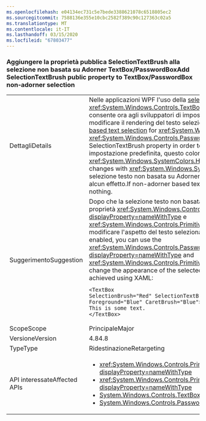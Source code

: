 ```yaml
---
ms.openlocfilehash: e04134ec731c5e7bede3388621078c6518805ec2
ms.sourcegitcommit: 7588136e355e10cbc2582f389c90c127363c02a5
ms.translationtype: MT
ms.contentlocale: it-IT
ms.lasthandoff: 03/15/2020
ms.locfileid: "67803477"
---
```

### <a name="add-selectiontextbrush-public-property-to-textboxpasswordbox-non-adorner-selection"></a><span data-ttu-id="fc65b-101">Aggiungere la proprietà pubblica SelectionTextBrush alla selezione non basata su Adorner TextBox/PasswordBox</span><span class="sxs-lookup"><span data-stu-id="fc65b-101">Add SelectionTextBrush public property to TextBox/PasswordBox non-adorner selection</span></span>

|   |   |
|---|---|
|<span data-ttu-id="fc65b-102">Dettagli</span><span class="sxs-lookup"><span data-stu-id="fc65b-102">Details</span></span>|<span data-ttu-id="fc65b-103">Nelle applicazioni WPF l'uso della [selezione testo non basata su Adorner](https://github.com/Microsoft/dotnet/blob/master/Documentation/compatibility/wpf-TextBox-PasswordBox-text-selection-does-not-follow-system-colors.md) per <xref:System.Windows.Controls.TextBox> e <xref:System.Windows.Controls.PasswordBox> consente ora agli sviluppatori di impostare la nuova proprietà SelectionTextBrush per modificare il rendering del testo selezionato.</span><span class="sxs-lookup"><span data-stu-id="fc65b-103">In WPF applications using [non-adorner based text selection](https://github.com/Microsoft/dotnet/blob/master/Documentation/compatibility/wpf-TextBox-PasswordBox-text-selection-does-not-follow-system-colors.md) for <xref:System.Windows.Controls.TextBox> and <xref:System.Windows.Controls.PasswordBox>, developers may now set the newly added SelectionTextBrush property in order to alter the rendering of the selected text.</span></span>  <span data-ttu-id="fc65b-104">Per impostazione predefinita, questo colore viene modificato con <xref:System.Windows.SystemColors.HighlightTextBrushKey>.</span><span class="sxs-lookup"><span data-stu-id="fc65b-104">By default, this color changes with <xref:System.Windows.SystemColors.HighlightTextBrushKey>.</span></span>  <span data-ttu-id="fc65b-105">Se la selezione testo non basata su Adorner non è abilitata, questa proprietà non produce alcun effetto.</span><span class="sxs-lookup"><span data-stu-id="fc65b-105">If non-adorner based text selection is not enabled, this property does nothing.</span></span>|
|<span data-ttu-id="fc65b-106">Suggerimento</span><span class="sxs-lookup"><span data-stu-id="fc65b-106">Suggestion</span></span>|<span data-ttu-id="fc65b-107">Dopo che la selezione testo non basata su Adorner è stata abilitata, è possibile usare le proprietà <xref:System.Windows.Controls.PasswordBox.SelectionTextBrush?displayProperty=nameWithType> e <xref:System.Windows.Controls.Primitives.TextBoxBase.SelectionTextBrush> per modificare l'aspetto del testo selezionato.</span><span class="sxs-lookup"><span data-stu-id="fc65b-107">Once non-adorner based text selection is enabled, you can use the <xref:System.Windows.Controls.PasswordBox.SelectionTextBrush?displayProperty=nameWithType> and <xref:System.Windows.Controls.Primitives.TextBoxBase.SelectionTextBrush> property to change the appearance of the selected text.</span></span> <span data-ttu-id="fc65b-108">A tale scopo, usare XAML:</span><span class="sxs-lookup"><span data-stu-id="fc65b-108">This can be achieved using XAML:</span></span><pre><code class="lang-xaml">&lt;TextBox SelectionBrush=&quot;Red&quot; SelectionTextBrush=&quot;White&quot;  SelectionOpacity=&quot;0.5&quot;&#13;&#10;Foreground=&quot;Blue&quot; CaretBrush=&quot;Blue&quot;&gt;&#13;&#10;This is some text.&#13;&#10;&lt;/TextBox&gt;&#13;&#10;</code></pre>|
|<span data-ttu-id="fc65b-109">Scope</span><span class="sxs-lookup"><span data-stu-id="fc65b-109">Scope</span></span>|<span data-ttu-id="fc65b-110">Principale</span><span class="sxs-lookup"><span data-stu-id="fc65b-110">Major</span></span>|
|<span data-ttu-id="fc65b-111">Versione</span><span class="sxs-lookup"><span data-stu-id="fc65b-111">Version</span></span>|<span data-ttu-id="fc65b-112">4.8</span><span class="sxs-lookup"><span data-stu-id="fc65b-112">4.8</span></span>|
|<span data-ttu-id="fc65b-113">Type</span><span class="sxs-lookup"><span data-stu-id="fc65b-113">Type</span></span>|<span data-ttu-id="fc65b-114">Ridestinazione</span><span class="sxs-lookup"><span data-stu-id="fc65b-114">Retargeting</span></span>|
|<span data-ttu-id="fc65b-115">API interessate</span><span class="sxs-lookup"><span data-stu-id="fc65b-115">Affected APIs</span></span>|<ul><li><xref:System.Windows.Controls.Primitives.TextBoxBase.SelectionTextBrushProperty?displayProperty=nameWithType></li><li><xref:System.Windows.Controls.Primitives.TextBoxBase.SelectionTextBrush?displayProperty=nameWithType></li><li>[<span data-ttu-id="fc65b-116">System.Windows.Controls.TextBox</span><span class="sxs-lookup"><span data-stu-id="fc65b-116">System.Windows.Controls.TextBox</span></span>](xref:System.Windows.Controls.TextBox)</li><li>[<span data-ttu-id="fc65b-117">System.Windows.Controls.PasswordBox</span><span class="sxs-lookup"><span data-stu-id="fc65b-117">System.Windows.Controls.PasswordBox</span></span>](xref:System.Windows.Controls.PasswordBox)</li></ul>|
